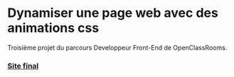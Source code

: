 # Dynamiser une page web avec des animations css

Troisième projet du parcours Developpeur Front-End de OpenClassRooms.

### [Site final](https://achtaitaipai.github.io/charlesCailleteau_2_22-08-2021/)